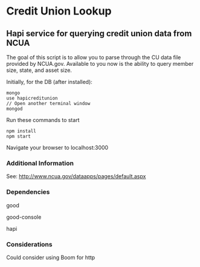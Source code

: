 # Credit Union Lookup
## Hapi service for querying credit union data from NCUA

The goal of this script is to allow you to parse through the CU data file
provided by NCUA.gov. Available to you now is the ability to query member size,
state, and asset size.

Initially, for the DB (after installed): 

    mongo
    use hapicreditunion
    // Open another terminal window
    mongod

Run these commands to start
    
    npm install
    npm start

Navigate your browser to localhost:3000

### Additional Information
See: http://www.ncua.gov/dataapps/pages/default.aspx

### Dependencies

good

good-console

hapi

### Considerations

Could consider using Boom for http
